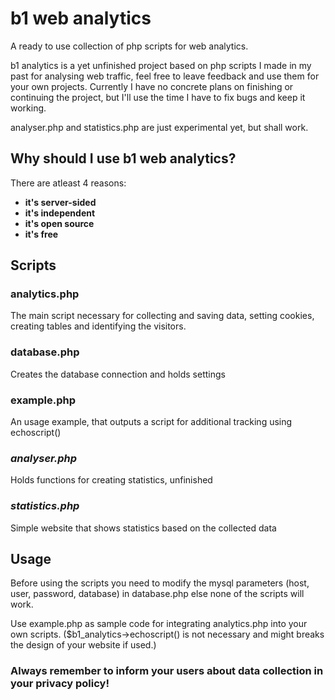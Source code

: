 # b1 web analytics
A ready to use collection of php scripts for web analytics.

b1 analytics is a yet unfinished project based on php scripts I made in my past for analysing web traffic, feel free to leave feedback and use them for your own projects. Currently I have no concrete plans on finishing or continuing the project, but I'll use the time I have to fix bugs and keep it working.

analyser.php and statistics.php are just experimental yet, but shall work.

## Why should I use b1 web analytics?
There are atleast 4 reasons:
* **it's server-sided**
* **it's independent**
* **it's open source**
* **it's free**

## Scripts
### analytics.php
The main script necessary for collecting and saving data, setting cookies, creating tables and identifying the visitors.
### database.php
Creates the database connection and holds settings
### example.php
An usage example, that outputs a script for additional tracking using echoscript()
### *analyser.php*
Holds functions for creating statistics, unfinished
### *statistics.php*
Simple website that shows statistics based on the collected data

## Usage
Before using the scripts you need to modify the mysql parameters (host, user, password, database) in database.php else none of the scripts will work.

Use example.php as sample code for integrating analytics.php into your own scripts.
($b1_analytics->echoscript() is not necessary and might breaks the design of your website if used.)

### Always remember to inform your users about data collection in your privacy policy!
